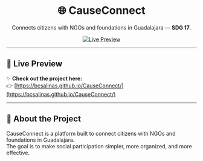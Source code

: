 <h1 align="center">🌐 CauseConnect</h1>

<p align="center">
  Connects citizens with NGOs and foundations in Guadalajara — <b>SDG 17</b>.
</p>

<p align="center">
  <a href="https://bcsalinas.github.io/CauseConnect/">
    <img src="https://img.shields.io/badge/Live%20Preview-GitHub%20Pages-blue?style=for-the-badge" alt="Live Preview">
  </a>
</p>

---

## 🚀 Live Preview

✨ **Check out the project here:**  
👉 [https://bcsalinas.github.io/CauseConnect/](https://bcsalinas.github.io/CauseConnect/)

---

## 📖 About the Project

CauseConnect is a platform built to connect citizens with NGOs and foundations in Guadalajara.  
The goal is to make social participation simpler, more organized, and more effective.
